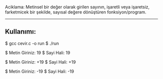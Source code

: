 
Aciklama:
Metinsel bir değer olarak girilen sayının, işaretli veya işaretsiz,
farketmicek bir şekilde, sayısal değere dönüştüren fonksiyon/program.



--------------------
Kullanımı:
--------------------

$ gcc cevir.c -o run
$ ./run

$ Metin Giriniz: 19
$ Sayi Hali: 19

$ Metin Giriniz: +19
$ Sayi Hali: +19

$ Metin Giriniz: -19
$ Sayi Hali: -19
